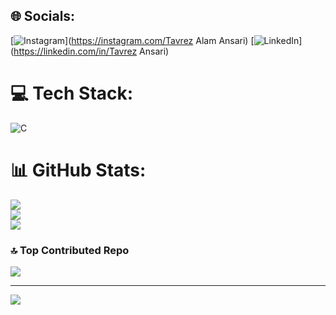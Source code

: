 
## 🌐 Socials:
[![Instagram](https://img.shields.io/badge/Instagram-%23E4405F.svg?logo=Instagram&logoColor=white)](https://instagram.com/Tavrez Alam Ansari) [![LinkedIn](https://img.shields.io/badge/LinkedIn-%230077B5.svg?logo=linkedin&logoColor=white)](https://linkedin.com/in/Tavrez Ansari) 

# 💻 Tech Stack:
![C](https://img.shields.io/badge/c-%2300599C.svg?style=for-the-badge&logo=c&logoColor=white)
# 📊 GitHub Stats:
![](https://github-readme-stats.vercel.app/api?username=Tavrez1&theme=dark&hide_border=false&include_all_commits=true&count_private=false)<br/>
![](https://github-readme-streak-stats.herokuapp.com/?user=Tavrez1&theme=dark&hide_border=false)<br/>
![](https://github-readme-stats.vercel.app/api/top-langs/?username=Tavrez1&theme=dark&hide_border=false&include_all_commits=true&count_private=false&layout=compact)

### 🔝 Top Contributed Repo
![](https://github-contributor-stats.vercel.app/api?username=Tavrez1&limit=5&theme=dark&combine_all_yearly_contributions=true)

---
[![](https://visitcount.itsvg.in/api?id=Tavrez1&icon=0&color=0)](https://visitcount.itsvg.in)

<!-- Proudly created with GPRM ( https://gprm.itsvg.in ) -->
